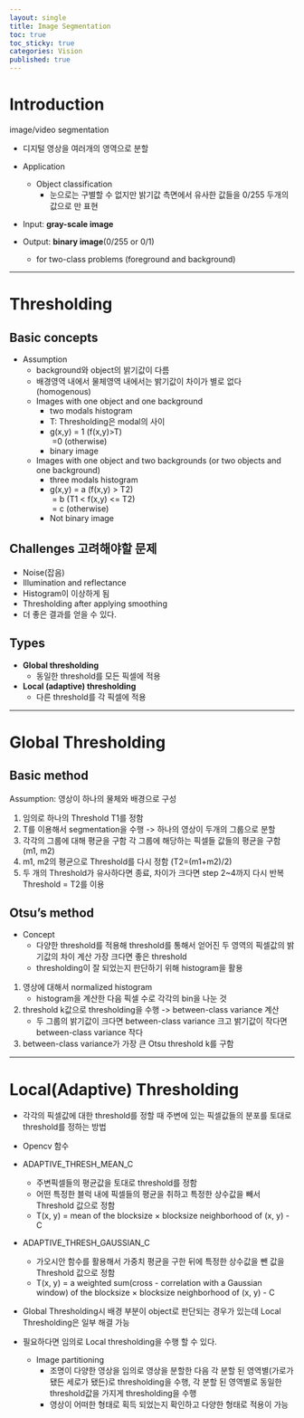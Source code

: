 ```yaml
---
layout: single
title: Image Segmentation
toc: true
toc_sticky: true
categories: Vision
published: true
---
```


# Introduction
image/video segmentation
* 디지털 영상을 여러개의 영역으로 분할
* Application
    * Object classification 
        * 눈으로는 구별할 수 없지만 밝기값 측면에서 유사한 값들을 0/255 두개의 값으로 만 표현

* Input: **gray-scale image**
* Output: **binary image**(0/255 or 0/1)
    * for two-class problems (foreground and background)

-----------

# Thresholding
## Basic concepts
* Assumption
    * background와 object의 밝기값이 다름
    * 배경영역 내에서 물체영역 내에서는 밝기값이 차이가 별로 없다 (homogenous)
    * Images with one object and one background
        * two modals histogram
        * T: Thresholding은 modal의 사이
        * g(x,y) = 1 (f(x,y)>T)<br/> =0 (otherwise)
        * binary image
    * Images with one object and two backgrounds (or two objects and one background)
        * three modals histogram
        * g(x,y) = a (f(x,y) > T2)<br/> = b (T1 < f(x,y) <= T2)<br/> = c (otherwise)
        * Not binary image

## Challenges 고려해야할 문제
* Noise(잡음)
* Illumination and reflectance
* Histogram이 이상하게 됨
* Thresholding after applying smoothing
* 더 좋은 결과를 얻을 수 있다. 

## Types
* **Global thresholding**
    * 동일한 threshold를 모든 픽셀에 적용
* **Local (adaptive) thresholding**
    * 다른 threshold를 각 픽셀에 적용

-----------

# Global Thresholding
## Basic method
Assumption: 영상이 하나의 물체와 배경으로 구성
1. 임의로 하나의 Threshold T1를 정함
2. T를 이용해서 segmentation을 수행 -> 하나의 영상이 두개의 그룹으로 분할
3. 각각의 그룹에 대해 평균을 구함 각 그룹에 해당하는 픽셀들 값들의 평균을 구함 (m1, m2)
4. m1, m2의 평균으로 Threshold를 다시 정함 (T2=(m1+m2)/2)
5. 두 개의 Threshold가 유사하다면 종료, 차이가 크다면 step 2~4까지 다시 반복 Threshold = T2를 이용

## Otsu’s method
* Concept
    * 다양한 threshold를 적용해 threshold를 통해서 얻어진 두 영역의 픽셀값의 밝기값의 차이 계산  가장 크다면 좋은 threshold
    * thresholding이 잘 되었는지 판단하기 위해 histogram을 활용
1. 영상에 대해서 normalized histogram
    * histogram을 계산한 다음 픽셀 수로 각각의 bin을 나눈 것
2. threshold k값으로 thresholding을 수행 -> between-class variance 계산
    * 두 그룹의 밝기값이 크다면 between-class variance 크고 밝기값이 작다면 between-class variance 작다
3. between-class variance가 가장 큰  Otsu threshold k를 구함

----------

# Local(Adaptive) Thresholding
* 각각의 픽셀값에 대한 threshold를 정할 때 주변에 있는 픽셀값들의 분포를 토대로 threshold를 정하는 방법
* Opencv 함수
* ADAPTIVE_THRESH_MEAN_C
    * 주변픽셀들의 평균값을 토대로 threshold를 정함
    * 어떤 특정한 블럭 내에 픽셀들의 평균을 취하고 특정한 상수값을 빼서 Threshold 값으로 정함
    * T(x, y) = mean of the blocksize × blocksize neighborhood of (x, y) - C 
* ADAPTIVE_THRESH_GAUSSIAN_C
    * 가오시안 함수를 활용해서 가중치 평균을 구한 뒤에 특정한 상수값을 뺀 값을 Threshold 값으로 정함
    * T(x, y) = a weighted sum(cross - correlation with a Gaussian window) of the blocksize × blocksize neighborhood of (x, y) - C 
* Global Thresholding시 배경 부분이 object로 판단되는 경우가 있는데 Local Thresholding은 일부 해결 가능

* 필요하다면 임의로 Local thresholding을 수행 할 수 있다.
    * Image partitioning
        * 조명이 다양한 영상을 임의로 영상을 분할한 다음 각 분할 된 영역별(가로가 됐든 세로가 됐든)로 thresholding을 수행, 각 분할 된 영역별로 동일한 threshold값을 가지게 thresholding을 수행
        * 영상이 어떠한 형태로 획득 되었는지 확인하고 다양한 형태로 적용이 가능
